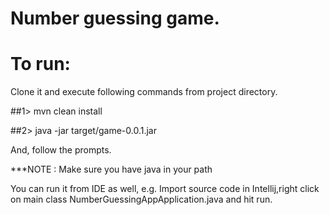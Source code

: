 # Number guessing game.


# To run: 

Clone it and execute following commands from project directory.

##1> mvn clean install

##2> java -jar target/game-0.0.1.jar 

And, follow the prompts.


***NOTE : Make sure you have java in your path

 
You can run it from IDE as well, e.g. Import source code in Intellij,right click on 
main class NumberGuessingAppApplication.java and hit run.
